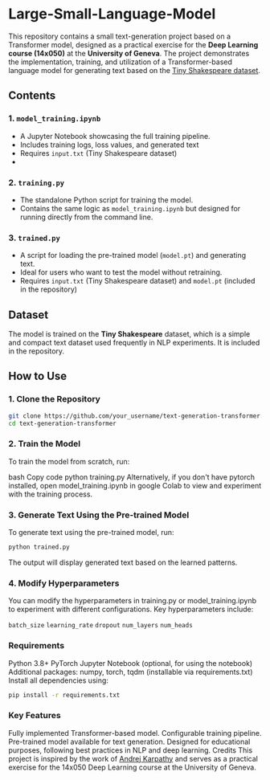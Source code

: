 # Large-Small-Language-Model

This repository contains a small text-generation project based on a Transformer model, designed as a practical exercise for the **Deep Learning course (14x050)** at the **University of Geneva**. The project demonstrates the implementation, training, and utilization of a Transformer-based language model for generating text based on the [Tiny Shakespeare dataset](https://raw.githubusercontent.com/karpathy/char-rnn/master/data/tinyshakespeare/input.txt).

## Contents

### 1. `model_training.ipynb`
- A Jupyter Notebook showcasing the full training pipeline.
- Includes training logs, loss values, and generated text 
- Requires `input.txt` (Tiny Shakespeare dataset)
- 
### 2. `training.py`
- The standalone Python script for training the model.
- Contains the same logic as `model_training.ipynb` but designed for running directly from the command line.

### 3. `trained.py`
- A script for loading the pre-trained model (`model.pt`) and generating text.
- Ideal for users who want to test the model without retraining.
- Requires `input.txt` (Tiny Shakespeare dataset) and `model.pt` (included in the repository)

## Dataset
The model is trained on the **Tiny Shakespeare** dataset, which is a simple and compact text dataset used frequently in NLP experiments. It is included in the repository.

## How to Use

### 1. Clone the Repository
```bash
git clone https://github.com/your_username/text-generation-transformer.git
cd text-generation-transformer
```
### 2. Train the Model
To train the model from scratch, run:

bash
Copy code
python training.py
Alternatively, if you don't have pytorch installed, open model_training.ipynb in google Colab  to view and experiment with the training process.

### 3. Generate Text Using the Pre-trained Model
To generate text using the pre-trained model, run:

```bash
python trained.py
```
The output will display generated text based on the learned patterns.

### 4. Modify Hyperparameters
You can modify the hyperparameters in training.py or model_training.ipynb to experiment with different configurations. Key hyperparameters include:

`batch_size`
`learning_rate`
`dropout`
`num_layers`
`num_heads`

### Requirements
Python 3.8+
PyTorch
Jupyter Notebook (optional, for using the notebook)
Additional packages: numpy, torch, tqdm (installable via requirements.txt)
Install all dependencies using:

```bash
pip install -r requirements.txt
```

### Key Features
Fully implemented Transformer-based model.
Configurable training pipeline.
Pre-trained model available for text generation.
Designed for educational purposes, following best practices in NLP and deep learning.
Credits
This project is inspired by the work of [Andrej Karpathy](https://github.com/karpathy) and serves as a practical exercise for the 14x050 Deep Learning course at the University of Geneva.

